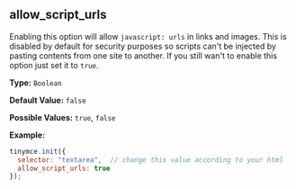 ## allow_script_urls

Enabling this option will allow `javascript: urls` in links and images. This is disabled by default for security purposes so scripts can't be injected by pasting contents from one site to another. If you still wan't to enable this option just set it to `true`.

**Type:** `Boolean`

**Default Value:** `false`

**Possible Values:** `true`, `false`

**Example:**

```js
tinymce.init({
  selector: "textarea",  // change this value according to your html
  allow_script_urls: true
});
```
